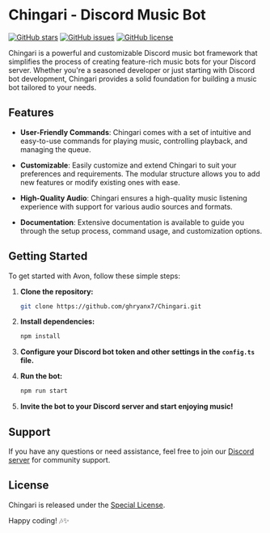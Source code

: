 # Chingari - Discord Music Bot

[![GitHub stars](https://img.shields.io/github/stars/ghryanx7/Chingari.svg)](https://github.com/ghryanx7/Chingari/stargazers)
[![GitHub issues](https://img.shields.io/github/issues/ghryanx7/Chingari.svg)](https://github.com/Pghryanx7/Chingari/issues)
[![GitHub license](https://img.shields.io/github/license/ghryanx7/Chingari.svg)](https://github.com/Pghryanx7/Chingari/blob/main/LICENSE)

Chingari is a powerful and customizable Discord music bot framework that simplifies the process of creating feature-rich music bots for your Discord server. Whether you're a seasoned developer or just starting with Discord bot development, Chingari provides a solid foundation for building a music bot tailored to your needs.

## Features

- **User-Friendly Commands**: Chingari comes with a set of intuitive and easy-to-use commands for playing music, controlling playback, and managing the queue.

- **Customizable**: Easily customize and extend Chingari to suit your preferences and requirements. The modular structure allows you to add new features or modify existing ones with ease.

- **High-Quality Audio**: Chingari ensures a high-quality music listening experience with support for various audio sources and formats.

- **Documentation**: Extensive documentation is available to guide you through the setup process, command usage, and customization options.

## Getting Started

To get started with Avon, follow these simple steps:

1. **Clone the repository:**
   ```bash
   git clone https://github.com/ghryanx7/Chingari.git
   ```

2. **Install dependencies:**
   ```bash
   npm install
   ```

3. **Configure your Discord bot token and other settings in the `config.ts` file.**

4. **Run the bot:**
   ```bash
   npm run start
   ```

5. **Invite the bot to your Discord server and start enjoying music!**

## Support

If you have any questions or need assistance, feel free to join our [Discord server](https://discord.gg/ZnPSDuXSVX) for community support.

## License

Chingari is released under the [Special License](https://github.com/ghryanx7/Chingari/blob/main/LICENSE).

Happy coding! 🎶✨

